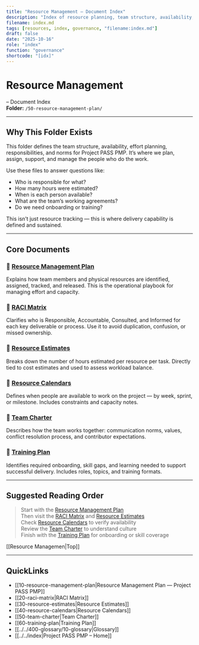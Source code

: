 ```yaml
---
title: "Resource Management – Document Index"
description: "Index of resource planning, team structure, availability, and development documentation for Project PASS PMP."
filename: index.md
tags: [resources, index, governance, "filename:index.md"]
draft: false
date: "2025-10-16"
role: "index"
function: "governance"
shortcode: "[idx]"
---
```


# Resource Management
– Document Index  
**Folder:** `/50-resource-management-plan/`

---

## Why This Folder Exists

This folder defines the team structure, availability, effort planning, responsibilities, and norms for Project PASS PMP. It’s where we plan, assign, support, and manage the people who do the work.

Use these files to answer questions like:

- Who is responsible for what?
- How many hours were estimated?
- When is each person available?
- What are the team’s working agreements?
- Do we need onboarding or training?

This isn’t just resource tracking — this is where delivery capability is defined and sustained.

---

## Core Documents

### 📄 [Resource Management Plan](10-resource-management-plan.md)  
Explains how team members and physical resources are identified, assigned, tracked, and released. This is the operational playbook for managing effort and capacity.

### 📄 [RACI Matrix](20-raci-matrix.md)  
Clarifies who is Responsible, Accountable, Consulted, and Informed for each key deliverable or process. Use it to avoid duplication, confusion, or missed ownership.

### 📄 [Resource Estimates](30-resource-estimates.md)  
Breaks down the number of hours estimated per resource per task. Directly tied to cost estimates and used to assess workload balance.

### 📄 [Resource Calendars](40-resource-calendars.md)  
Defines when people are available to work on the project — by week, sprint, or milestone. Includes constraints and capacity notes.

### 📄 [Team Charter](50-team-charter.md)  
Describes how the team works together: communication norms, values, conflict resolution process, and contributor expectations.

### 📄 [Training Plan](60-training-plan.md)  
Identifies required onboarding, skill gaps, and learning needed to support successful delivery. Includes roles, topics, and training formats.

---

## Suggested Reading Order

> Start with the [Resource Management Plan](10-resource-management-plan.md)  
> Then visit the [RACI Matrix](20-raci-matrix.md) and [Resource Estimates](30-resource-estimates.md)  
> Check [Resource Calendars](40-resource-calendars.md) to verify availability  
> Review the [Team Charter](50-team-charter.md) to understand culture  
> Finish with the [Training Plan](60-training-plan.md) for onboarding or skill coverage

[[Resource Managemen|Top]]

---

## QuickLinks
- [[10-resource-management-plan|Resource Management Plan — Project PASS PMP]]
- [[20-raci-matrix|RACI Matrix]]
- [[30-resource-estimates|Resource Estimates]]
- [[40-resource-calendars|Resource Calendars]]
- [[50-team-charter|Team Charter]]
- [[60-training-plan|Training Plan]]
- [[../../400-glossary/10-glossary|Glossary]]
- [[../../index|Project PASS PMP – Home]]
